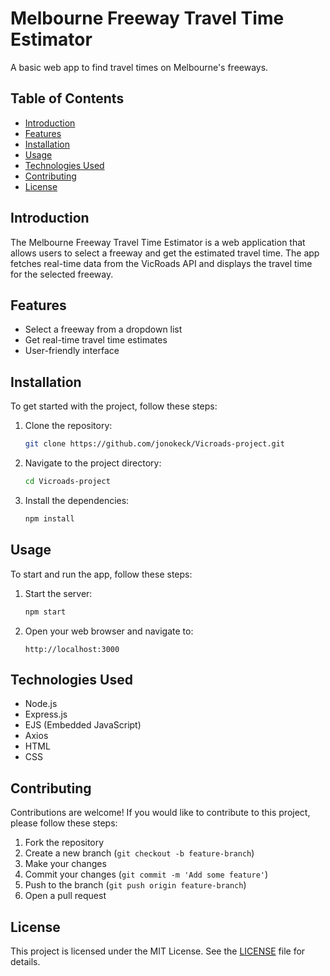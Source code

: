 # Melbourne Freeway Travel Time Estimator

A basic web app to find travel times on Melbourne's freeways.

## Table of Contents

- [Introduction](#introduction)
- [Features](#features)
- [Installation](#installation)
- [Usage](#usage)
- [Technologies Used](#technologies-used)
- [Contributing](#contributing)
- [License](#license)

## Introduction

The Melbourne Freeway Travel Time Estimator is a web application that allows users to select a freeway and get the estimated travel time. The app fetches real-time data from the VicRoads API and displays the travel time for the selected freeway.

## Features

- Select a freeway from a dropdown list
- Get real-time travel time estimates
- User-friendly interface

## Installation

To get started with the project, follow these steps:

1. Clone the repository:
    ```sh
    git clone https://github.com/jonokeck/Vicroads-project.git
    ```

2. Navigate to the project directory:
    ```sh
    cd Vicroads-project
    ```

3. Install the dependencies:
    ```sh
    npm install
    ```

## Usage

To start and run the app, follow these steps:

1. Start the server:
    ```sh
    npm start
    ```

2. Open your web browser and navigate to:
    ```
    http://localhost:3000
    ```

## Technologies Used

- Node.js
- Express.js
- EJS (Embedded JavaScript)
- Axios
- HTML
- CSS

## Contributing

Contributions are welcome! If you would like to contribute to this project, please follow these steps:

1. Fork the repository
2. Create a new branch (`git checkout -b feature-branch`)
3. Make your changes
4. Commit your changes (`git commit -m 'Add some feature'`)
5. Push to the branch (`git push origin feature-branch`)
6. Open a pull request

## License

This project is licensed under the MIT License. See the [LICENSE](LICENSE) file for details.
